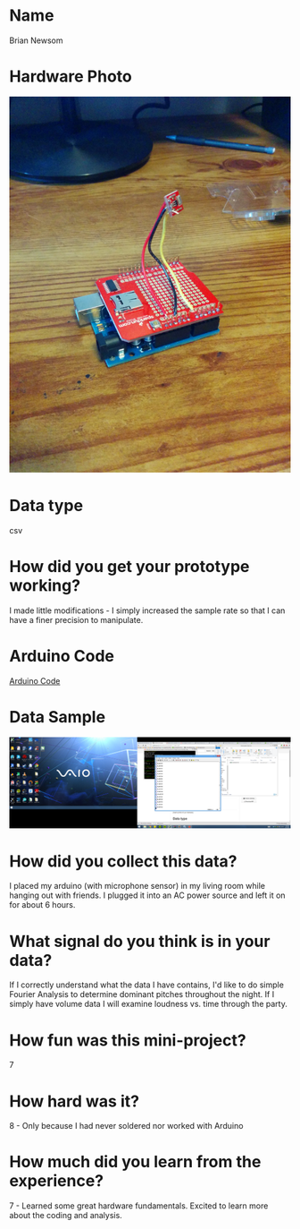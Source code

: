 # Name
Brian Newsom

# Hardware Photo
![image](hardware.jpg?raw=true)


# Data type
csv

# How did you get your prototype working?
I made little modifications - I simply increased the sample rate so that I can have a finer precision to manipulate.

# Arduino Code
[Arduino Code](_1_A_inoModified/_1_A_inoModified.ino)

# Data Sample
![image](data.png?raw=true)

# How did you collect this data?
I placed my arduino (with microphone sensor) in my living room while hanging out with friends. I plugged it into an AC power source and left it on for about 6 hours. 

# What signal do you think is in your data?
If I correctly understand what the data I have contains, I'd like to do simple Fourier Analysis to determine dominant pitches throughout the night.  If I simply have volume data I will examine loudness vs. time through the party.

# How fun was this mini-project? 
7

# How hard was it? 
8 - Only because I had never soldered nor worked with Arduino

# How much did you learn from the experience?
7 - Learned some great hardware fundamentals. Excited to learn more about the coding and analysis.
